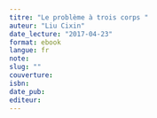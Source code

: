 ```yaml
---
titre: "Le problème à trois corps "
auteur: "Liu Cixin"
date_lecture: "2017-04-23"
format: ebook
langue: fr
note:
slug: ""
couverture: 
isbn: 
date_pub: 
editeur: 
---
```

